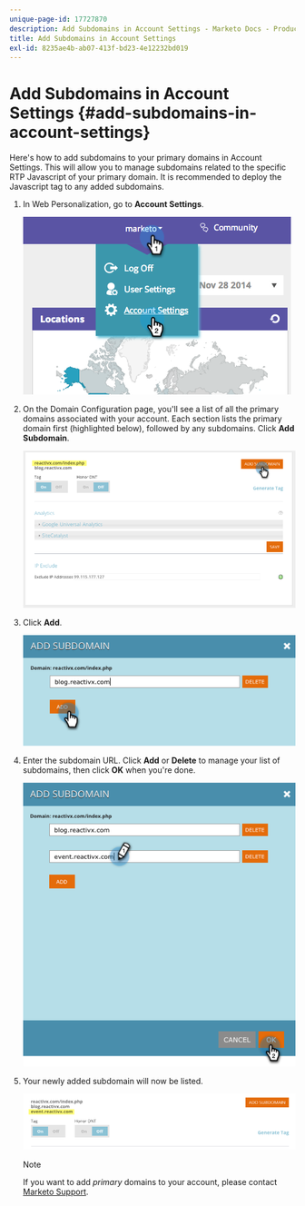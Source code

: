 ```yaml
---
unique-page-id: 17727870
description: Add Subdomains in Account Settings - Marketo Docs - Product Documentation
title: Add Subdomains in Account Settings
exl-id: 8235ae4b-ab07-413f-bd23-4e12232bd019
---
```

# Add Subdomains in Account Settings {#add-subdomains-in-account-settings}

Here's how to add subdomains to your primary domains in Account Settings. This will allow you to manage subdomains related to the specific RTP Javascript of your primary domain. It is recommended to deploy the Javascript tag to any added subdomains.

1. In Web Personalization, go to **Account Settings**.

   ![](assets/image2014-12-1-23-3-12.png)

1. On the Domain Configuration page, you'll see a list of all the primary domains associated with your account. Each section lists the primary domain first (highlighted below), followed by any subdomains. Click **Add Subdomain**.

   ![](assets/highlightprimary2.png)

1. Click **Add**.

   ![](assets/add.png)

1. Enter the subdomain URL. Click **Add** or **Delete** to manage your list of subdomains, then click **OK** when you're done.

   ![](assets/newsubdomain.png)

1. Your newly added subdomain will now be listed.

   ![](assets/finalnew.png)

   >[!NOTE]
   >
   >If you want to add _primary_ domains to your account, please contact [Marketo Support](https://nation.marketo.com/t5/Support/ct-p/Support).
